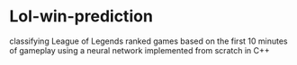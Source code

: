 # Lol-win-prediction
classifying League of Legends ranked games based on the first 10 minutes of gameplay using a neural network implemented from scratch in C++
